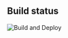 

## Build status
![Build and Deploy](https://github.com/marcolabreu/assets-dashboard/workflows/Build%20and%20Deploy/badge.svg?branch=master)

